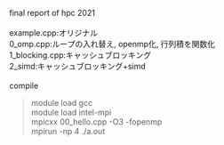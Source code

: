 final report of hpc 2021
<br>
<br>
example.cpp:オリジナル
<br>
0_omp.cpp:ループの入れ替え, openmp化, 行列積を関数化
<br>
1_blocking.cpp:キャッシュブロッキング
<br>
2_simd:キャッシュブロッキング+simd
<br>
<br>
compile 
> module load gcc  
> module load intel-mpi  
> mpicxx 00_hello.cpp -O3 -fopenmp  
> mpirun -np 4 ./a.out
